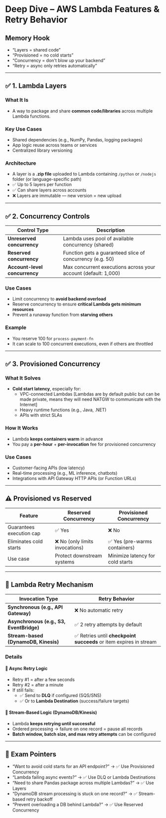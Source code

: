 # Deep Dive – AWS Lambda Features & Retry Behavior

## Memory Hook
- “Layers = shared code”
- “Provisioned = no cold starts”
- “Concurrency = don't blow up your backend”
- “Retry = async only retries automatically”

---

## ✅ 1. Lambda Layers

### What It Is  
- A way to package and share **common code/libraries** across multiple Lambda functions.

### Key Use Cases  
- Shared dependencies (e.g., NumPy, Pandas, logging packages)  
- App logic reuse across teams or services  
- Centralized library versioning

### Architecture  
- A layer is a **.zip file** uploaded to Lambda containing `/python` or `/nodejs` folder (or language-specific path)
- ✅ Up to 5 layers per function  
- ✅ Can share layers across accounts  
- ❌ Layers are immutable — new version = new upload

---

## ✅ 2. Concurrency Controls

| Control Type         | Description                                                      |
|----------------------|------------------------------------------------------------------|
| **Unreserved concurrency** | Lambda uses pool of available concurrency (shared)       |
| **Reserved concurrency**   | Function gets a guaranteed slice of concurrency (e.g. 50) |
| **Account-level concurrency** | Max concurrent executions across your account (default: 1,000) |

### Use Cases  
- Limit concurrency to **avoid backend overload**  
- Reserve concurrency to ensure **critical Lambda gets minimum resources**  
- Prevent a runaway function from **starving others**

### Example  
- You reserve 100 for `process-payment-fn`
- It can scale to 100 concurrent executions, even if others are throttled

---

## ✅ 3. Provisioned Concurrency

### What It Solves  
- **Cold start latency**, especially for:
  - VPC-connected Lambdas [Lambdas are by default public but can be made private, means they will need NATGW to communicate with the Internet] 
  - Heavy runtime functions (e.g., Java, .NET)  
  - APIs with strict SLAs

### How It Works  
- Lambda **keeps containers warm** in advance  
- You pay a **per-hour** + **per-invocation** fee for provisioned concurrency

### Use Cases  
- Customer-facing APIs (low latency)  
- Real-time processing (e.g., ML inference, chatbots)  
- Integrations with API Gateway HTTP APIs (or Function URLs)

---

## ⚠️ Provisioned vs Reserved

| Feature                  | Reserved Concurrency            | Provisioned Concurrency           |
|--------------------------|----------------------------------|-----------------------------------|
| Guarantees execution cap | ✅ Yes                          | ❌ No                             |
| Eliminates cold starts   | ❌ No (only limits invocations) | ✅ Yes (pre-warms containers)     |
| Use case                 | Protect downstream systems       | Minimize latency for cold starts |

---

## 🔁 Lambda Retry Mechanism

| Invocation Type   | Retry Behavior                                     |
|--------------------|----------------------------------------------------|
| **Synchronous (e.g., API Gateway)** | ❌ No automatic retry                 |
| **Asynchronous (e.g., S3, EventBridge)** | ✅ 2 retry attempts by default     |
| **Stream-based (DynamoDB, Kinesis)**     | ✅ Retries until **checkpoint succeeds** or item expires in stream

### Details

#### 🔸 Async Retry Logic
- Retry #1 = after a few seconds  
- Retry #2 = after a minute  
- If still fails:
  - ✅ Send to **DLQ** if configured (SQS/SNS)
  - ✅ Or to **Lambda Destination** (success/failure targets)

#### 🔸 Stream-Based Logic (DynamoDB/Kinesis)
- Lambda **keeps retrying until successful**
- Ordered processing → failure on one record = pause all records
- **Batch window, batch size, and max retry attempts** can be configured

---

## 📌 Exam Pointers

- “Want to avoid cold starts for an API endpoint?” → ✅ Use Provisioned Concurrency
- “Lambda failing async events?” → ✅ Use DLQ or Lambda Destinations
- “Need to share Pandas package across multiple Lambdas?” → ✅ Use Layers
- “DynamoDB stream processing is stuck on one record?” → ✅ Stream-based retry backoff
- “Prevent overloading a DB behind Lambda?” → ✅ Use Reserved Concurrency
